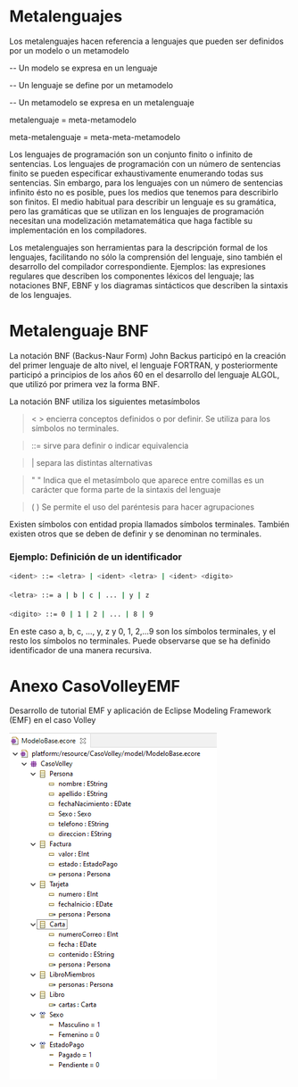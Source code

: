 # Metalenguajes

Los metalenguajes hacen referencia a lenguajes que pueden ser definidos por un modelo o un metamodelo 

-- Un modelo se expresa en un lenguaje 

-- Un lenguaje se define por un metamodelo

-- Un metamodelo se expresa en un metalenguaje


metalenguaje = meta-metamodelo

meta-metalenguaje = meta-meta-metamodelo


Los lenguajes de programación son un conjunto finito o infinito de sentencias. Los lenguajes de programación con un número
de sentencias finito se pueden especificar exhaustivamente enumerando todas sus sentencias. Sin embargo, para los lenguajes con un
número de sentencias infinito ésto no es posible, pues los medios que tenemos para describirlo son finitos. El medio habitual para
describir un lenguaje es su gramática, pero las gramáticas que se utilizan en los lenguajes de programación necesitan una modelización
metamatemática que haga factible su implementación en los compiladores. 

Los metalenguajes son herramientas para la descripción formal de los lenguajes, facilitando no sólo la comprensión del
lenguaje, sino también el desarrollo del compilador correspondiente. Ejemplos: las expresiones regulares que describen los componentes
léxicos del lenguaje; las notaciones BNF, EBNF y los diagramas sintácticos que describen la sintaxis de los lenguajes.


# Metalenguaje BNF
La notación BNF (Backus-Naur Form)
John Backus participó en la creación del primer lenguaje de alto nivel, el lenguaje FORTRAN, y posteriormente participó a
principios de los años 60 en el desarrollo del lenguaje ALGOL, que utilizó por primera vez la forma BNF.

La notación BNF utiliza los siguientes metasímbolos

> < > encierra conceptos definidos o por definir. Se utiliza para los símbolos no terminales.

> ::= sirve para definir o indicar equivalencia

> | separa las distintas alternativas

> " " Indica que el metasímbolo que aparece entre comillas es un carácter que forma parte de la sintaxis del lenguaje

> ( ) Se permite el uso del paréntesis para hacer agrupaciones


Existen símbolos con entidad propia llamados símbolos terminales. También existen otros que se deben de definir y se denominan
no terminales.

### Ejemplo: Definición de un identificador

```sh
<ident> ::= <letra> | <ident> <letra> | <ident> <digito>

<letra> ::= a | b | c | ... | y | z

<digito> ::= 0 | 1 | 2 | ... | 8 | 9

```
En este caso a, b, c, ..., y, z y 0, 1, 2,...9 son los símbolos terminales, y el resto los símbolos no terminales. Puede observarse que se ha definido identificador de una manera recursiva.


# Anexo CasoVolleyEMF
Desarrollo de tutorial EMF y aplicación de Eclipse Modeling Framework (EMF) en el caso Volley

![alt text](https://github.com/iamcamiloperez/CasoVolleyEMF/blob/master/CasoVolleyEMF.png)
